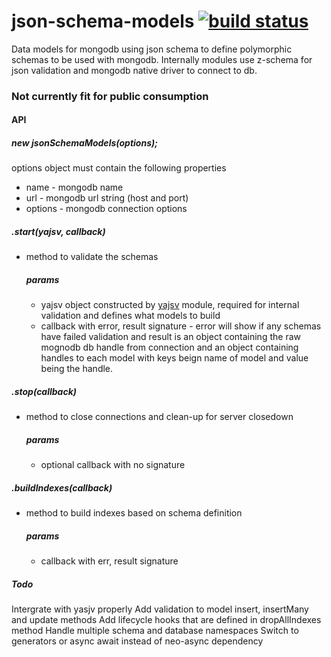 # json-schema-models [![build status](https://travis-ci.org/simon-p-r/json-schema-models.svg?branch=master)](https://travis-ci.org/simon-p-r/json-schema-models)

Data models for mongodb using json schema to define polymorphic schemas to be used with mongodb.
Internally modules use z-schema for json validation and mongodb native driver to connect to db.

### Not currently fit for public consumption


#### API

##### new jsonSchemaModels(options);

options object must contain the following properties
+ name - mongodb name
+ url - mongodb url string (host and port)
+ options - mongodb connection options

##### .start(yajsv, callback)

+ method to validate the schemas

    ##### params
    + yajsv object constructed by [yajsv](https://github.com/simon-p-r/yajsv) module, required for internal validation and defines what models to build
    + callback with error, result signature - error will show if any schemas have failed validation and result is an object containing the raw mognodb db handle from connection and an object containing handles to each model with keys beign name of model and value being the handle.

##### .stop(callback)

+ method to close connections and clean-up for server closedown

    ##### params
    + optional callback with no signature

##### .buildIndexes(callback)

+ method to build indexes based on schema definition

    ##### params
    + callback with err, result signature

##### Todo

Intergrate with yasjv properly
Add validation to model insert, insertMany and update methods
Add lifecycle hooks that are defined in
dropAllIndexes method
Handle multiple schema and database namespaces
Switch to generators or async await instead of neo-async dependency 
